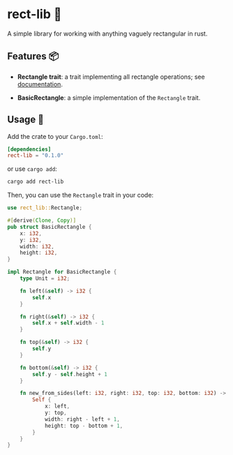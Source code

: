 # rect-lib 📐

A simple library for working with anything vaguely rectangular in rust.

## Features 📦

- **Rectangle trait**: a trait implementing all rectangle operations; see [documentation](https://docs.rs/rect-lib/latest/rect-lib/trait.Rectangle.html).

- **BasicRectangle**: a simple implementation of the `Rectangle` trait.

## Usage 🚀

Add the crate to your `Cargo.toml`:
```toml
[dependencies]
rect-lib = "0.1.0"
```
or use `cargo add`:
```sh
cargo add rect-lib
```

Then, you can use the `Rectangle` trait in your code:

```rust
use rect_lib::Rectangle;

#[derive(Clone, Copy)]
pub struct BasicRectangle {
    x: i32,
    y: i32,
    width: i32,
    height: i32,
}

impl Rectangle for BasicRectangle {
    type Unit = i32;

    fn left(&self) -> i32 {
        self.x
    }

    fn right(&self) -> i32 {
        self.x + self.width - 1
    }

    fn top(&self) -> i32 {
        self.y
    }

    fn bottom(&self) -> i32 {
        self.y - self.height + 1
    }

    fn new_from_sides(left: i32, right: i32, top: i32, bottom: i32) -> Self {
        Self {
            x: left,
            y: top,
            width: right - left + 1,
            height: top - bottom + 1,
        }
    }
}
```
